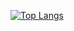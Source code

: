 [![Top Langs](https://github-readme-stats.vercel.app/api/top-langs/?username=SatapasT&layout=donut&hide=Mathematica,HTML,Makefile,Shaderlab,HLSL,PowerShell,Shell,CSS,Dockerfile&size_weight=0.05&count_weight=0.95)](https://github.com/SatapasT/github-readme-stats)
